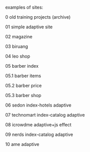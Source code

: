 examples of sites:

0 old training projects (archive)

01 simple adaptive site

02 magazine

03 biruang

04 leo shop

05 barber index

05.1 barber items

05.2 barber price

05.3 barber shop

06 sedon index-hotels adaptive

07 technomart index-catalog adaptive

08 icrowdme adaptive+js effect

09 nerds index-catalog adaptive

10 ame adaptive